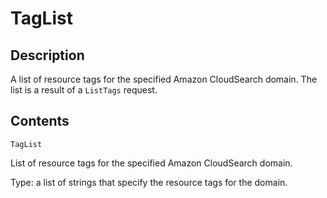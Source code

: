 # TagList<a name="API_TagList"></a>

## Description<a name="API_TagList_Description"></a>

A list of resource tags for the specified Amazon CloudSearch domain\. The list is a result of a `ListTags` request\.

## Contents<a name="API_TagList_Contents"></a>

`TagList`

List of resource tags for the specified Amazon CloudSearch domain\.

Type: a list of strings that specify the resource tags for the domain\.